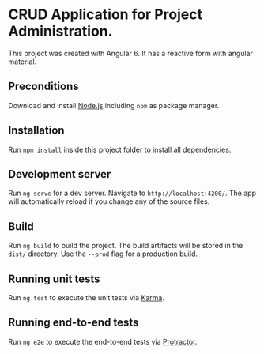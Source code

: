 # CRUD Application for Project Administration.

This project was created with Angular 6. It has a reactive form with angular material.

## Preconditions

Download and install [Node.js](https://nodejs.org/en/download/) including `npm` as package manager.

## Installation

Run `npm install` inside this project folder to install all dependencies.

## Development server

Run `ng serve` for a dev server. Navigate to `http://localhost:4200/`. The app will automatically reload if you change any of the source files.

## Build

Run `ng build` to build the project. The build artifacts will be stored in the `dist/` directory. Use the `--prod` flag for a production build.

## Running unit tests

Run `ng test` to execute the unit tests via [Karma](https://karma-runner.github.io).

## Running end-to-end tests

Run `ng e2e` to execute the end-to-end tests via [Protractor](http://www.protractortest.org/).
